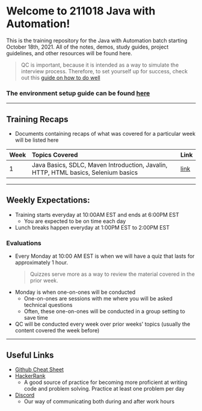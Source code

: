 # Welcome to 211018 Java with Automation!
This is the training repository for the Java with Automation batch starting October 18th, 2021. All of the notes, demos, study guides, project guidelines, and other resources will be found here.

> QC is important, because it is intended as a way to simulate the interview process. Therefore, to set yourself up for success, check out this [guide on how to do well](./how-to-do-well-in-qc.md)

### The environment setup guide can be found [here](https://github.com/211018jwa/environment-setup)

---

## Training Recaps
* Documents containing recaps of what was covered for a particular week will be listed here

| Week | Topics Covered | Link |
| :--- | :------------- | :--- |
| 1 | Java Basics, SDLC, Maven Introduction, Javalin, HTTP, HTML basics, Selenium basics | [link](./recaps/week-1-recap.md)

---

## Weekly Expectations:
* Training starts everyday at 10:00AM EST and ends at 6:00PM EST
    - You are expected to be on time each day
* Lunch breaks happen everyday at 1:00PM EST to 2:00PM EST

### Evaluations

* Every Monday at 10:00 AM EST is when we will have a quiz that lasts for approximately 1 hour.
    > Quizzes serve more as a way to review the material covered in the prior week.
* Monday is when one-on-ones will be conducted
    - One-on-ones are sessions with me where you will be asked technical questions
    - Often, these one-on-ones will be conducted in a group setting to save time
* QC will be conducted every week over prior weeks' topics (usually the content covered the week before)

---

## Useful Links
* [Github Cheat Sheet](https://i.redd.it/8341g68g1v7y.png)
* [HackerRank](https://www.hackerrank.com/)
    - A good source of practice for becoming more proficient at writing code and problem solving. Practice at least one problem per day
* [Discord](https://discord.gg/8qcb4xkMPs)
    - Our way of communicating both during and after work hours
